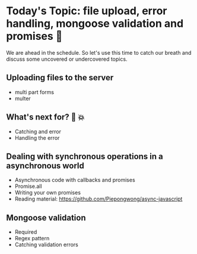 # Today's Topic: file upload, error handling, mongoose validation and promises :rocket:

We are ahead in the schedule. So let's use this time to catch our breath and discuss some uncovered or undercovered topics.

## Uploading files to the server
  * multi part forms
  * multer
## What's next for?   :rotating_light: :boom:
 * Catching and error
 * Handling the error
## Dealing with synchronous operations in a asynchronous world
 * Asynchronous code with callbacks and promises
 * Promise.all
 * Writing your own promises
 * Reading material: https://github.com/Piepongwong/async-javascript
## Mongoose validation
  * Required
  * Regex pattern
  * Catching validation errors